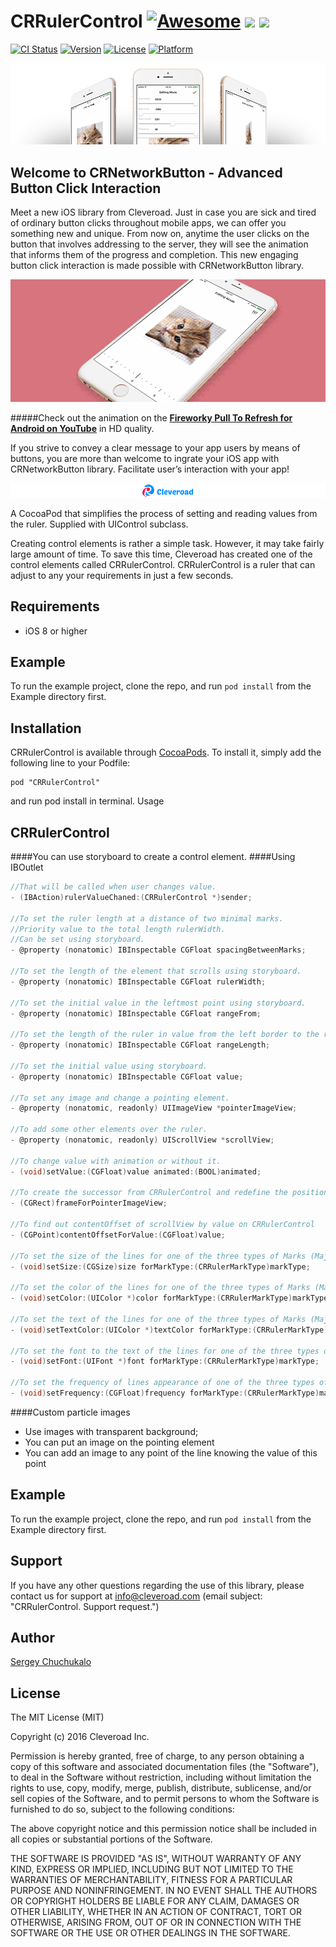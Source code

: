 # CRRulerControl [![Awesome](https://cdn.rawgit.com/sindresorhus/awesome/d7305f38d29fed78fa85652e3a63e154dd8e8829/media/badge.svg)](https://github.com/sindresorhus/awesome) <img src="https://www.cleveroad.com/public/comercial/label-ios.svg" height="20"> <a href="https://www.cleveroad.com/?utm_source=github&utm_medium=label&utm_campaign=contacts"><img src="https://www.cleveroad.com/public/comercial/label-cleveroad.svg" height="20"></a>

[![CI Status](http://img.shields.io/travis/Sergey/CRRulerControl.svg?style=flat)](https://travis-ci.org/Sergey/CRRulerControl) [![Version](https://img.shields.io/cocoapods/v/CRRulerControl.svg?style=flat)](http://cocoapods.org/pods/CRRulerControl) [![License](https://img.shields.io/cocoapods/l/CRRulerControl.svg?style=flat)](http://cocoapods.org/pods/CRRulerControl) [![Platform](https://img.shields.io/cocoapods/p/CRRulerControl.svg?style=flat)](http://cocoapods.org/pods/CRRulerControl)

![Header image](/images/header.jpg)

## Welcome to CRNetworkButton - Advanced Button Click Interaction

Meet a new iOS library from Cleveroad. Just in case you are sick and tired of ordinary button clicks throughout mobile apps, we can offer you something new and unique. From now on, anytime the user clicks on the button that involves addressing to the server, they will see the animation that informs them of the progress and  completion. This new engaging button click interaction is made possible with CRNetworkButton library. 

![Demo image](/images/demo.gif)

#####Check out the animation on the <strong><a target="_blank" href="https://youtu.be/sJhBKyvF7i4?list=PLi-FH7__aeiydOwY_1q5I8P2EUSseqUCj">Fireworky Pull To Refresh for Android on YouTube</a></strong> in HD quality.

If you strive to convey a clear message to your app users by means of buttons, you are more than welcome to ingrate your iOS app with CRNetworkButton library. Facilitate user’s interaction with your app!


[![Awesome](/images/logo-footer.png)](https://www.cleveroad.com/?utm_source=github&utm_medium=label&utm_campaign=contacts)
<br/>

A CocoaPod that simplifies the process of setting and reading values from the ruler. Supplied with UIControl subclass.

Creating control elements is rather a simple task. However, it may take fairly large amount of time. To save this time, Cleveroad has created one of the control elements called CRRulerControl. CRRulerControl is a ruler that can adjust to any your requirements in just a few seconds.

## Requirements
* iOS 8 or higher

## Example

To run the example project, clone the repo, and run `pod install` from the Example directory first.

## Installation

CRRulerControl is available through [CocoaPods](http://cocoapods.org). To install
it, simply add the following line to your Podfile:

```
pod "CRRulerControl"
```
and run pod install in terminal.
Usage

## CRRulerControl
####You can use storyboard to create a control element. 
####Using IBOutlet
```c
//That will be called when user changes value.
- (IBAction)rulerValueChaned:(CRRulerControl *)sender;

//To set the ruler length at a distance of two minimal marks.
//Priority value to the total length rulerWidth.
//Can be set using storyboard. 
- @property (nonatomic) IBInspectable CGFloat spacingBetweenMarks; 

//To set the length of the element that scrolls using storyboard. 
- @property (nonatomic) IBInspectable CGFloat rulerWidth; 

//To set the initial value in the leftmost point using storyboard.
- @property (nonatomic) IBInspectable CGFloat rangeFrom; 

//To set the length of the ruler in value from the left border to the right one using storyboard.
- @property (nonatomic) IBInspectable CGFloat rangeLength; 

//To set the initial value using storyboard.
- @property (nonatomic) IBInspectable CGFloat value; 

//To set any image and change a pointing element. 
- @property (nonatomic, readonly) UIImageView *pointerImageView; 

//To add some other elements over the ruler. 
- @property (nonatomic, readonly) UIScrollView *scrollView; 

//To change value with animation or without it. 
- (void)setValue:(CGFloat)value animated:(BOOL)animated; 

//To create the successor from CRRulerControl and redefine the position pointing element.
- (CGRect)frameForPointerImageView; 

//To find out contentOffset of scrollView by value on CRRulerControl
- (CGPoint)contentOffsetForValue:(CGFloat)value; 

//To set the size of the lines for one of the three types of Marks (Major, Middle,Minor)
- (void)setSize:(CGSize)size forMarkType:(CRRulerMarkType)markType; 

//To set the color of the lines for one of the three types of Marks (Major, Middle,Minor)
- (void)setColor:(UIColor *)color forMarkType:(CRRulerMarkType)markType; 

//To set the text of the lines for one of the three types of Marks (Major, Middle,Minor)
- (void)setTextColor:(UIColor *)textColor forMarkType:(CRRulerMarkType)markType; 

//To set the font to the text of the lines for one of the three types of Marks (Major, Middle,Minor)
- (void)setFont:(UIFont *)font forMarkType:(CRRulerMarkType)markType; 

//To set the frequency of lines appearance of one of the three types of Marks (Major, Middle,Minor). The frequency is entered to value and should be a multiple of the Minor frequency.
- (void)setFrequency:(CGFloat)frequency forMarkType:(CRRulerMarkType)markType; 
```
####Custom particle images

- Use images with transparent background;
- You can put an image on the pointing element
- You can add an image to any point of the line knowing the value of this point

## Example

To run the example project, clone the repo, and run `pod install` from the Example directory first.


## Support

If you have any other questions regarding the use of this library, please contact us for support at info@cleveroad.com (email subject: "CRRulerControl. Support request.") 

## Author

[Sergey Chuchukalo](Chuchukalo.cr@gmail.com)

## License

The MIT License (MIT)

Copyright (c) 2016 Cleveroad Inc.

Permission is hereby granted, free of charge, to any person obtaining a copy
of this software and associated documentation files (the "Software"), to deal
in the Software without restriction, including without limitation the rights
to use, copy, modify, merge, publish, distribute, sublicense, and/or sell
copies of the Software, and to permit persons to whom the Software is
furnished to do so, subject to the following conditions:

The above copyright notice and this permission notice shall be included in all
copies or substantial portions of the Software.

THE SOFTWARE IS PROVIDED "AS IS", WITHOUT WARRANTY OF ANY KIND, EXPRESS OR
IMPLIED, INCLUDING BUT NOT LIMITED TO THE WARRANTIES OF MERCHANTABILITY,
FITNESS FOR A PARTICULAR PURPOSE AND NONINFRINGEMENT. IN NO EVENT SHALL THE
AUTHORS OR COPYRIGHT HOLDERS BE LIABLE FOR ANY CLAIM, DAMAGES OR OTHER
LIABILITY, WHETHER IN AN ACTION OF CONTRACT, TORT OR OTHERWISE, ARISING FROM,
OUT OF OR IN CONNECTION WITH THE SOFTWARE OR THE USE OR OTHER DEALINGS IN THE
SOFTWARE.

